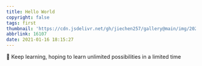```yaml
---
title: Hello World
copyright: false
tags: first
thumbnail: 'https://cdn.jsdelivr.net/gh/jiechen257/gallery@main/img/202304281414202.jpeg'
abbrlink: 16107
date: 2021-01-16 18:15:27
---
```


🌱 Keep learning, hoping to learn unlimited possibilities in a limited time